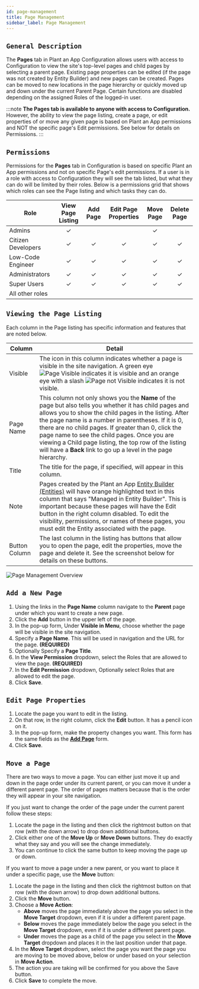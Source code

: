 ```yaml
---
id: page-management
title: Page Management
sidebar_label: Page Management
---
```


## `General Description`

The **Pages** tab in Plant an App Configuration allows users with access to Configuration to view the site's top-level pages and child pages by selecting a parent page. Existing page properties can be edited (if the page was not created by Entity Builder) and new pages can be created. Pages can be moved to new locations in the page hierarchy or quickly moved up and down under the current Parent Page. Certain functions are disabled depending on the assigned Roles of the logged-in user.

:::note
**The Pages tab is available to anyone with access to Configuration.** However, the ability to view the page listing, create a page, or edit properties of or move any given page is based on Plant an App permissions and NOT the specific page's Edit permissions. See below for details on Permissions.
:::

## `Permissions`

Permissions for the **Pages** tab in Configuration is based on specific Plant an App permissions and not on specific Page's edit permissions. If a user is in a role with access to Configuration they will see the tab listed, but what they can do will be limited by their roles. Below is a permissions grid that shows which roles can see the Page listing and which tasks they can do.

| Role | View Page Listing | Add Page | Edit Page Properties | Move Page | Delete Page |
| -- | :----: | :----: | :----: | :----: | :----: |
| Admins | &check; |  |  | &check; |  |
| Citizen Developers | &check; | &check; | &check; | &check; | &check; |
| Low-Code Engineer | &check; | &check; | &check; | &check; | &check; |
| Administrators | &check; | &check; | &check; | &check; | &check; |
| Super Users | &check; | &check; | &check; | &check; | &check; |
| All other roles |  |  |  |  |  |

## `Viewing the Page Listing`

Each column in the Page listing has specific information and features that are noted below.

| Column | Detail |
| -- | -- |
| Visible | The icon in this column indicates whether a page is visible in the site navigation. A green eye ![Page Visible](/img/pagevisible.png) indicates it is visible and an orange eye with a slash ![Page not Visible](/img/pagenotvisible.png) indicates it is not visible. |
| Page Name | This column not only shows you the **Name** of the page but also tells you whether it has child pages and allows you to show the child pages in the listing. After the page name is a number in parentheses. If it is 0, there are no child pages. If greater than 0, click the page name to see the child pages. Once you are viewing a Child page listing, the top row of the listing will have a **Back** link to go up a level in the page hierarchy. |
| Title | The title for the page, if specified, will appear in this column. |
| Note | Pages created by the Plant an App [Entity Builder (Entities)](/docs/entities) will have orange highlighted text in this column that says "Managed in Entity Builder". This is important because these pages will have the Edit button in the right column disabled. To edit the visibility, permissions, or names of these pages, you must edit the Entity associated with the page. |
| Button Column | The last column in the listing has buttons that allow you to open the page, edit the properties, move the page and delete it. See the screenshot below for details on these buttons. |

![Page Management Overview](/img/page-management-overview.png)

## `Add a New Page`

1. Using the links in the **Page Name** column navigate to the **Parent** page under which you want to create a new page.
2. Click the **Add** button in the upper left of the page.
3. In the pop-up form, Under **Visible in Menu**, choose whether the page will be visible in the site navigation.
4. Specify a **Page Name**. This will be used in navigation and the URL for the page. **(REQUIRED)**
5. Optionally Specify a **Page Title**.
6. In the **View Permission** dropdown, select the Roles that are allowed to view the page. **(REQUIRED)**
7. In the **Edit Permission** dropdown, Optionally select Roles that are allowed to edit the page.
8. Click **Save**.

## `Edit Page Properties`

1. Locate the page you want to edit in the listing.
2. On that row, in the right column, click the **Edit** button. It has a pencil icon on it. 
3. In the pop-up form, make the property changes you want. This form has the same fields as the [**Add Page**](#add-a-new-page) form.
4. Click **Save**.

## `Move a Page`

There are two ways to move a page. You can either just move it up and down in the page order under its current parent, or you can move it under a different parent page. The order of pages matters because that is the order they will appear in your site navigation.

If you just want to change the order of the page under the current parent follow these steps:

1. Locate the page in the listing and then click the rightmost button on that row (with the down arrow) to drop down additional buttons.
2. Click either one of the **Move Up** or **Move Down** buttons. They do exactly what they say and you will see the change immediately.
3. You can continue to click the same button to keep moving the page up or down.

If you want to move a page under a new parent, or you want to place it under a specific page, use the **Move** button:

1. Locate the page in the listing and then click the rightmost button on that row (with the down arrow) to drop down additional buttons.
2. Click the **Move** button.
3. Choose a **Move Action**:
   - **Above** moves the page immediately above the page you select in the **Move Target** dropdown, even if it is under a different parent page.
   - **Below** moves the page immediately below the page you select in the **Move Target** dropdown, even if it is under a different parent page.
   - **Under** moves the page as a child of the page you select in the **Move Target** dropdown and places it in the last position under that page.
4. In the **Move Target** dropdown, select the page you want the page you are moving to be moved above, below or under based on your selection in **Move Action**.
5. The action you are taking will be confirmed for you above the Save button.
6. Click **Save** to complete the move.
